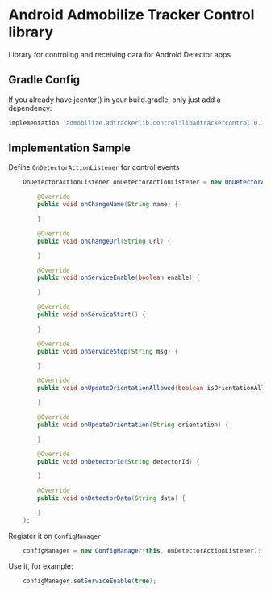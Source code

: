 # Android Admobilize Tracker Control library

Library for controling and receiving data for Android Detector apps 

## Gradle Config

If you already have jcenter() in your build.gradle, only just add a dependency:

``` javascript
implementation 'admobilize.adtrackerlib.control:libadtrackercontrol:0.1.2'
```

## Implementation Sample

Define `OnDetectorActionListener` for control events

``` java
    OnDetectorActionListener onDetectorActionListener = new OnDetectorActionListener() {

        @Override
        public void onChangeName(String name) {

        }

        @Override
        public void onChangeUrl(String url) {

        }

        @Override
        public void onServiceEnable(boolean enable) {

        }

        @Override
        public void onServiceStart() {

        }

        @Override
        public void onServiceStop(String msg) {

        }

        @Override
        public void onUpdateOrientationAllowed(boolean isOrientationAllowed) {

        }

        @Override
        public void onUpdateOrientation(String orientation) {

        }

        @Override
        public void onDetectorId(String detectorId) {

        }

        @Override
        public void onDetectorData(String data) {

        }
    };
```

Register it on `ConfigManager`


``` java
    configManager = new ConfigManager(this, onDetectorActionListener);
```

Use it, for example:

``` java
    configManager.setServiceEnable(true);
```





